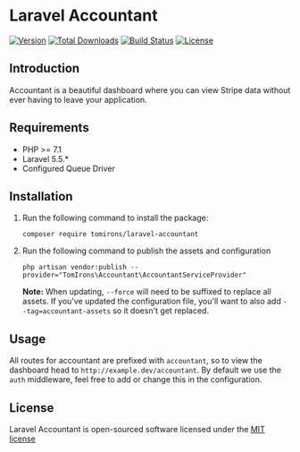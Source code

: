 # Laravel Accountant
[![Version](https://poser.pugx.org/tomirons/laravel-accountant/v/stable.svg)](https://packagist.org/packages/tomirons/laravel-accountant)
[![Total Downloads](https://img.shields.io/packagist/dt/tomirons/laravel-accountant.svg)](https://packagist.org/packages/tomirons/laravel-accountant)
[![Build Status](https://travis-ci.org/tomirons/laravel-accountant.svg)](https://travis-ci.org/tomirons/laravel-accountant)
[![License](https://poser.pugx.org/tomirons/laravel-accountant/license.svg)](https://packagist.org/packages/tomirons/laravel-accountant)

## Introduction

Accountant is a beautiful dashboard where you can view Stripe data without ever having to leave your application.

## Requirements

- PHP >= 7.1
- Laravel 5.5.*
- Configured Queue Driver

## Installation

1) Run the following command to install the package:

    ````shell
    composer require tomirons/laravel-accountant
    ````
    
2) Run the following command to publish the assets and configuration

    ````shell
    php artisan vendor:publish --provider="TomIrons\Accountant\AccountantServiceProvider"
    ````
    **Note:** When updating, `--force` will need to be suffixed to replace all assets. If you've updated the configuration file, you'll want to also add `--tag=accountant-assets` so it doesn't get replaced.
    
    
## Usage

All routes for accountant are prefixed with `accountant`, so to view the dashboard head to `http://example.dev/accountant`. By default we use the `auth` middleware, feel free to add or change this in the configuration.

## License

Laravel Accountant is open-sourced software licensed under the [MIT license](http://opensource.org/licenses/MIT)

